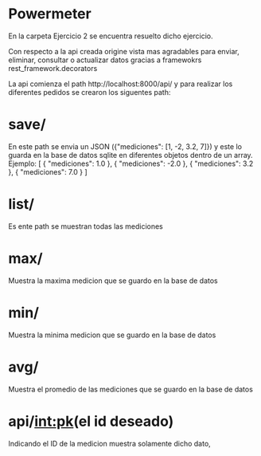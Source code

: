 # Powermeter

En la carpeta Ejercicio 2 se encuentra resuelto dicho ejercicio.

Con respecto a la api creada origine vista mas agradables 
para enviar, eliminar, consultar o actualizar datos gracias a framewokrs rest_framework.decorators

La api comienza el path http://localhost:8000/api/ y para realizar los diferentes pedidos se crearon los siguentes path:
# save/
En este path se envia un JSON ({"mediciones": [1, -2, 3.2, 7]}) y este lo guarda en la base de datos sqlite en diferentes objetos dentro de un array.
Ejemplo:
        [
        {
            "mediciones": 1.0
        },
        {
            "mediciones": -2.0
        },
        {
            "mediciones": 3.2
        },
        {
            "mediciones": 7.0
        }
        ]
# list/
Es ente path se muestran todas las mediciones
# max/
Muestra la maxima medicion que se guardo en la base de datos
# min/
Muestra la minima medicion que se guardo en la base de datos
# avg/
Muestra el promedio de las mediciones que se guardo en la base de datos
# api/<int:pk>(el id deseado)
Indicando el ID de la medicion muestra solamente dicho dato,

